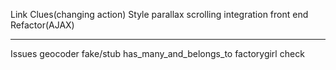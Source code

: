 
Link Clues(changing action)
Style
parallax scrolling integration
front end
Refactor(AJAX)

---------------------
Issues
geocoder fake/stub
has_many_and_belongs_to factorygirl check




